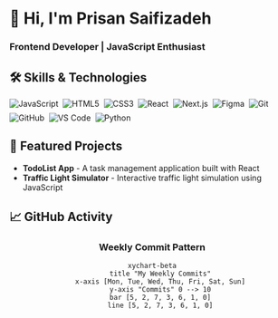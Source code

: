 # 👋 Hi, I'm Prisan Saifizadeh
### Frontend Developer | JavaScript Enthusiast

## 🛠️ Skills & Technologies

<div style="display: flex; flex-wrap: wrap; gap: 8px;">
  <img src="https://img.shields.io/badge/JavaScript-F7DF1E?style=for-the-badge&logo=javascript&logoColor=black" alt="JavaScript">
  <img src="https://img.shields.io/badge/HTML5-E34F26?style=for-the-badge&logo=html5&logoColor=white" alt="HTML5">
  <img src="https://img.shields.io/badge/CSS3-1572B6?style=for-the-badge&logo=css3&logoColor=white" alt="CSS3">
  <img src="https://img.shields.io/badge/React-61DAFB?style=for-the-badge&logo=react&logoColor=black" alt="React">
  <img src="https://img.shields.io/badge/Next.js-000000?style=for-the-badge&logo=next.js&logoColor=white" alt="Next.js">
  <img src="https://img.shields.io/badge/Figma-F24E1E?style=for-the-badge&logo=figma&logoColor=white" alt="Figma">
  <img src="https://img.shields.io/badge/Git-F05032?style=for-the-badge&logo=git&logoColor=white" alt="Git">
  <img src="https://img.shields.io/badge/GitHub-181717?style=for-the-badge&logo=github&logoColor=white" alt="GitHub">
  <img src="https://img.shields.io/badge/VS_Code-007ACC?style=for-the-badge&logo=visual-studio-code&logoColor=white" alt="VS Code">
  <img src="https://img.shields.io/badge/Python-3776AB?style=for-the-badge&logo=python&logoColor=white" alt="Python">
</div>

## 🚀 Featured Projects

- **TodoList App** - A task management application built with React
- **Traffic Light Simulator** -
Interactive traffic light simulation using JavaScript

## 📈 GitHub Activity

<div align="center">

### Weekly Commit Pattern
```mermaid
xychart-beta
    title "My Weekly Commits"
    x-axis [Mon, Tue, Wed, Thu, Fri, Sat, Sun]
    y-axis "Commits" 0 --> 10
    bar [5, 2, 7, 3, 6, 1, 0]
    line [5, 2, 7, 3, 6, 1, 0]
